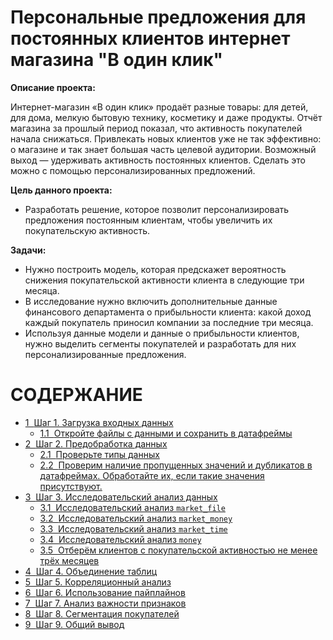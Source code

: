 # Персональные предложения для постоянных клиентов интернет магазина "В один клик"

**Описание проекта:** 

Интернет-магазин «В один клик» продаёт разные товары: для детей, для дома, мелкую бытовую технику, косметику и даже продукты. Отчёт магазина за прошлый период показал, что активность покупателей начала снижаться. Привлекать новых клиентов уже не так эффективно: о магазине и так знает большая часть целевой аудитории. Возможный выход — удерживать активность постоянных клиентов. Сделать это можно с помощью персонализированных предложений.


**Цель данного проекта:** 

- Разработать решение, которое позволит персонализировать предложения постоянным клиентам, чтобы увеличить их покупательскую активность.


**Задачи:**

- Нужно построить модель, которая предскажет вероятность снижения покупательской активности клиента в следующие три месяца.
- В исследование нужно включить дополнительные данные финансового департамента о прибыльности клиента: какой доход каждый покупатель приносил компании за последние три месяца.
- Используя данные модели и данные о прибыльности клиентов, нужно выделить сегменты покупателей и разработать для них персонализированные предложения.
<h1>СОДЕРЖАНИЕ<span class="tocSkip"></span></h1>
<div class="toc"><ul class="toc-item"><li><span><a href="#Шаг-1.-Загрузка-входных-данных" data-toc-modified-id="Шаг-1.-Загрузка-входных-данных-1"><span class="toc-item-num">1&nbsp;&nbsp;</span>Шаг 1. Загрузка входных данных</a></span><ul class="toc-item"><li><span><a href="#Откройте-файлы-с-данными-и-сохранить-в-датафреймы" data-toc-modified-id="Откройте-файлы-с-данными-и-сохранить-в-датафреймы-1.1"><span class="toc-item-num">1.1&nbsp;&nbsp;</span>Откройте файлы с данными и сохранить в датафреймы</a></span></li></ul></li><li><span><a href="#Шаг-2.-Предобработка-данных" data-toc-modified-id="Шаг-2.-Предобработка-данных-2"><span class="toc-item-num">2&nbsp;&nbsp;</span>Шаг 2. Предобработка данных</a></span><ul class="toc-item"><li><span><a href="#Проверьте-типы-данных" data-toc-modified-id="Проверьте-типы-данных-2.1"><span class="toc-item-num">2.1&nbsp;&nbsp;</span>Проверьте типы данных</a></span></li><li><span><a href="#Проверим-наличие-пропущенных-значений-и-дубликатов-в-датафреймах.-Обработайте-их,-если-такие-значения-присутствуют." data-toc-modified-id="Проверим-наличие-пропущенных-значений-и-дубликатов-в-датафреймах.-Обработайте-их,-если-такие-значения-присутствуют.-2.2"><span class="toc-item-num">2.2&nbsp;&nbsp;</span>Проверим наличие пропущенных значений и дубликатов в датафреймах. Обработайте их, если такие значения присутствуют.</a></span></li></ul></li><li><span><a href="#Шаг-3.-Исследовательский-анализ-данных" data-toc-modified-id="Шаг-3.-Исследовательский-анализ-данных-3"><span class="toc-item-num">3&nbsp;&nbsp;</span>Шаг 3. Исследовательский анализ данных</a></span><ul class="toc-item"><li><span><a href="#Исследовательский-анализ-market_file" data-toc-modified-id="Исследовательский-анализ-market_file-3.1"><span class="toc-item-num">3.1&nbsp;&nbsp;</span>Исследовательский анализ <code>market_file</code></a></span></li><li><span><a href="#Исследовательский-анализ-market_money" data-toc-modified-id="Исследовательский-анализ-market_money-3.2"><span class="toc-item-num">3.2&nbsp;&nbsp;</span>Исследовательский анализ <code>market_money</code></a></span></li><li><span><a href="#Исследовательский-анализ-market_time" data-toc-modified-id="Исследовательский-анализ-market_time-3.3"><span class="toc-item-num">3.3&nbsp;&nbsp;</span>Исследовательский анализ <code>market_time</code></a></span></li><li><span><a href="#Исследовательский-анализ-money" data-toc-modified-id="Исследовательский-анализ-money-3.4"><span class="toc-item-num">3.4&nbsp;&nbsp;</span>Исследовательский анализ <code>money</code></a></span></li><li><span><a href="#Отберём-клиентов-с-покупательской-активностью-не-менее-трёх-месяцев" data-toc-modified-id="Отберём-клиентов-с-покупательской-активностью-не-менее-трёх-месяцев-3.5"><span class="toc-item-num">3.5&nbsp;&nbsp;</span>Отберём клиентов с покупательской активностью не менее трёх месяцев</a></span></li></ul></li><li><span><a href="#Шаг-4.-Объединение-таблиц" data-toc-modified-id="Шаг-4.-Объединение-таблиц-4"><span class="toc-item-num">4&nbsp;&nbsp;</span>Шаг 4. Объединение таблиц</a></span></li><li><span><a href="#Шаг-5.-Корреляционный-анализ" data-toc-modified-id="Шаг-5.-Корреляционный-анализ-5"><span class="toc-item-num">5&nbsp;&nbsp;</span>Шаг 5. Корреляционный анализ</a></span></li><li><span><a href="#Шаг-6.-Использование-пайплайнов" data-toc-modified-id="Шаг-6.-Использование-пайплайнов-6"><span class="toc-item-num">6&nbsp;&nbsp;</span>Шаг 6. Использование пайплайнов</a></span></li><li><span><a href="#Шаг-7.-Анализ-важности-признаков" data-toc-modified-id="Шаг-7.-Анализ-важности-признаков-7"><span class="toc-item-num">7&nbsp;&nbsp;</span>Шаг 7. Анализ важности признаков</a></span></li><li><span><a href="#Шаг-8.-Сегментация-покупателей" data-toc-modified-id="Шаг-8.-Сегментация-покупателей-8"><span class="toc-item-num">8&nbsp;&nbsp;</span>Шаг 8. Сегментация покупателей</a></span></li><li><span><a href="#Шаг-9.-Общий-вывод" data-toc-modified-id="Шаг-9.-Общий-вывод-9"><span class="toc-item-num">9&nbsp;&nbsp;</span>Шаг 9. Общий вывод</a></span></li></ul></div>